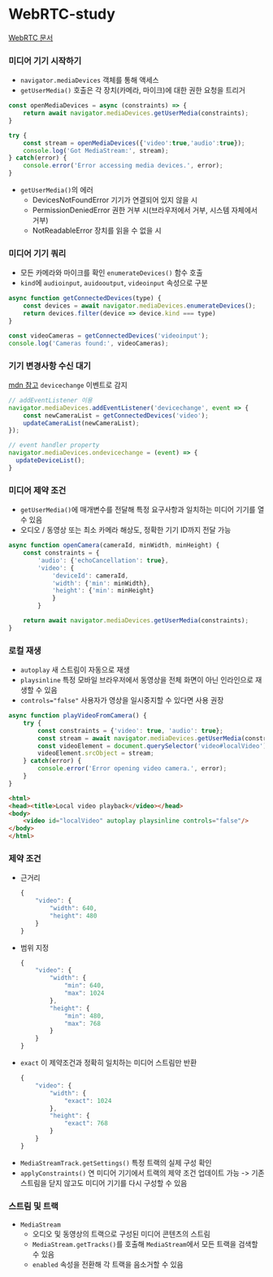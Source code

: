 # WebRTC-study
[WebRTC 문서](https://webrtc.org/getting-started/media-devices)

### 미디어 기기 시작하기
- `navigator.mediaDevices` 객체를 통해 액세스
- `getUserMedia()` 호출은 각 장치(카메라, 마이크)에 대한 권한 요청을 트리거

```javascript
const openMediaDevices = async (constraints) => {
    return await navigator.mediaDevices.getUserMedia(constraints);
}

try {
    const stream = openMediaDevices({'video':true,'audio':true});
    console.log('Got MediaStream:', stream);
} catch(error) {
    console.error('Error accessing media devices.', error);
}
```
- `getUserMedia()`의 에러
    - DevicesNotFoundError
        기기가 연결되어 있지 않을 시
    - PermissionDeniedError
        권한 거부 시(브라우저에서 거부, 시스템 자체에서 거부)
    - NotReadableError
        장치를 읽을 수 없을 시

### 미디어 기기 쿼리
- 모든 카메라와 마이크를 확인 `enumerateDevices()` 함수 호출
- `kind`에 `audioinput`, `auidooutput`, `videoinput` 속성으로 구분
```javascript
async function getConnectedDevices(type) {
    const devices = await navigator.mediaDevices.enumerateDevices();
    return devices.filter(device => device.kind === type)
}

const videoCameras = getConnectedDevices('videoinput');
console.log('Cameras found:', videoCameras);
```

### 기기 변경사항 수신 대기
[mdn 참고](https://developer.mozilla.org/en-US/docs/Web/API/MediaDevices/devicechange_event)
`devicechange` 이벤트로 감지
```javascript
// addEventListener 이용
navigator.mediaDevices.addEventListener('devicechange', event => {
    const newCameraList = getConnectedDevices('video');
    updateCameraList(newCameraList);
});
```

```javascript
// event handler property
navigator.mediaDevices.ondevicechange = (event) => {
  updateDeviceList();
}
```

### 미디어 제약 조건
- `getUserMedia()`에 매개변수를 전달해 특정 요구사항과 일치하는 미디어 기기를 열 수 있음
- 오디오 / 동영상 또는 최소 카메라 해상도, 정확한 기기 ID까지 전달 가능
```javascript
async function openCamera(cameraId, minWidth, minHeight) {
    const constraints = {
        'audio': {'echoCancellation': true},
        'video': {
            'deviceId': cameraId,
            'width': {'min': minWidth},
            'height': {'min': minHeight}
            }
        }

    return await navigator.mediaDevices.getUserMedia(constraints);
}
```

### 로컬 재생
- `autoplay` 새 스트림이 자동으로 재생
- `playsinline` 특정 모바일 브라우저에서 동영상을 전체 화면이 아닌 인라인으로 재생할 수 있음
- `controls="false"` 사용자가 영상을 일시중지할 수 있다면 사용 권장
```javascript
async function playVideoFromCamera() {
    try {
        const constraints = {'video': true, 'audio': true};
        const stream = await navigator.mediaDevices.getUserMedia(constraints);
        const videoElement = document.querySelector('video#localVideo');
        videoElement.srcObject = stream;
    } catch(error) {
        console.error('Error opening video camera.', error);
    }
}
```
```html
<html>
<head><title>Local video playback</video></head>
<body>
    <video id="localVideo" autoplay playsinline controls="false"/>
</body>
</html>
```

### 제약 조건
- 근거리
    ```javascript
    {
        "video": {
            "width": 640,
            "height": 480
        }
    }
    ```
- 범위 지정
    ```javascript
    {
        "video": {
            "width": {
                "min": 640,
                "max": 1024
            },
            "height": {
                "min": 480,
                "max": 768
            }
        }
    }
    ```
- `exact` 이 제약조건과 정확히 일치하는 미디어 스트림만 반환
    ```javascript
    {
        "video": {
            "width": {
                "exact": 1024
            },
            "height": {
                "exact": 768
            }
        }
    }
    ```
- `MediaStreamTrack.getSettings()` 특정 트랙의 실제 구성 확인
- `applyConstraints()` 연 미디어 기기에서 트랙의 제약 조건 업데이트 가능
    -> 기존 스트림을 닫지 않고도 미디어 기기를 다시 구성할 수 있음

### 스트림 및 트랙
- `MediaStream`
    - 오디오 및 동영상의 트랙으로 구성된 미디어 콘텐츠의 스트림
    - `MediaStream.getTracks()`를 호출해 `MediaStream`에서 모든 트랙을 검색할 수 있음
    - `enabled` 속성을 전환해 각 트랙을 음소거할 수 있음